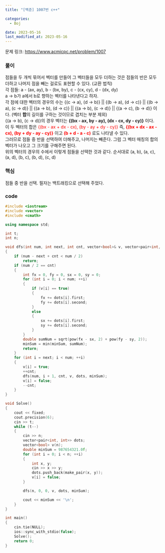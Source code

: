 ```yaml
---
title: "[백준] 1007번 c++"

categories:
  - Boj

date: 2023-05-16
last_modified_at: 2023-05-16
---
```


문제 링크: <a href="https://www.acmicpc.net/problem/1007" target="_blank">https://www.acmicpc.net/problem/1007</a>

### 풀이  
점들을 두 개씩 묶어서 벡터를 만들어 그 벡터들을 모두 더하는 것은 점들의 반은 모두 더하고 나머지 점을 빼는 걸로도 표현할 수 있다. (교환 법칙)  
각 점들: a - (ax, ay), b - (bx, by), c - (cx, cy), d - (dx, dy)  
a -> b가 a에서 b로 향하는 벡터를 나타낸다고 하자.  
각 점에 대한 벡터의 경우의 수는 {(c -> a), (d -> b)} || {(b -> a), (d -> c)} || {(b -> a), (c -> d)} || {(a -> b), (d -> c)} || {(a -> b), (c -> d)} || {(a -> c), (b -> d)} 이다. (벡터 **합**의 길이를 구하는 것이므로 겹치는 부분 제외)  
{(a -> b), (c -> d)}의 경우 벡터는 **{(bx - ax, by - ay), (dx - cx, dy - cy)}** 이다.  
이 두 벡터의 합은 <span style="color:red">{(bx - ax + dx - cx), (by - ay + dy - cy)}</span> 즉, <span style="color:red">**{(bx + dx - ax - cx), (by + dy - ay - cy)}**</span> 이고 <span style="color:red">**(b + d - a - c)**</span> 로도 나타낼 수 있다.  
그러므로 점들 중 반을 선택하여 더해주고, 나머지는 빼준다. 그럼 그 벡터 매칭의 합의 벡터가 나오고 그 크기를 구해주면 된다.  
위의 벡터의 경우의 수에서 이렇게 점들을 선택한 것과 같다. 순서대로 (a, b), (a, c), (a, d), (b, c), (b, d), (c, d)

### 핵심  
점들 중 반을 선택. 필자는 백트래킹으로 선택해 주었다. 

### code
```c++
#include <iostream>
#include <vector>
#include <cmath>

using namespace std;

int t;
int n;

void dfs(int num, int next, int cnt, vector<bool>& v, vector<pair<int, int>>& dots, double& minSum)
{
    if (num - next + cnt < num / 2)
        return;
    if (num / 2 == cnt)
    {
        int fx = 0, fy = 0, sx = 0, sy = 0;
        for (int i = 0; i < num; ++i)
        {
            if (v[i] == true)
            {
                fx += dots[i].first;
                fy += dots[i].second;
            }
            else
            {
                sx += dots[i].first;
                sy += dots[i].second;
            }
        }
        double sumNum = sqrt(pow(fx - sx, 2) + pow(fy - sy, 2));
        minSum = min(minSum, sumNum);
        return;
    }
    for (int i = next; i < num; ++i)
    {
        v[i] = true;
        ++cnt;
        dfs(num, i + 1, cnt, v, dots, minSum);
        v[i] = false;
        --cnt;
    }
}

void Solve()
{
    cout << fixed;
    cout.precision(6);
    cin >> t;
    while (t--)
    {
        cin >> n;
        vector<pair<int, int>> dots;
        vector<bool> v(n);
        double minSum = 987654321.0f;
        for (int i = 0; i < n; ++i)
        {
            int x, y;
            cin >> x >> y;
            dots.push_back(make_pair(x, y));
            v[i] = false;
        }

        dfs(n, 0, 0, v, dots, minSum);

        cout << minSum << '\n';
    }
}

int main()
{
    cin.tie(NULL);
    ios::sync_with_stdio(false);
    Solve();
    return 0;
}
```